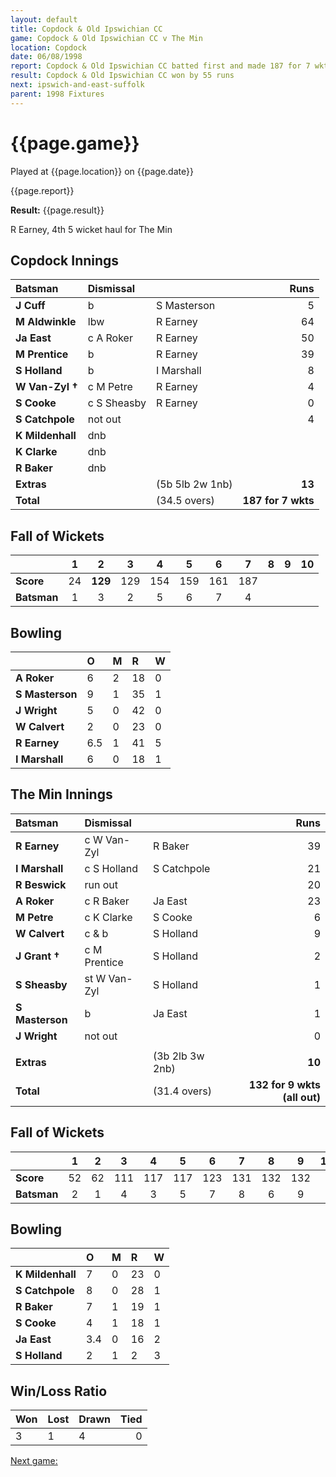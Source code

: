```yaml
---
layout: default
title: Copdock & Old Ipswichian CC
game: Copdock & Old Ipswichian CC v The Min
location: Copdock
date: 06/08/1998
report: Copdock & Old Ipswichian CC batted first and made 187 for 7 wkts. The Min replied with 132 for 9 wkts (all out)
result: Copdock & Old Ipswichian CC won by 55 runs
next: ipswich-and-east-suffolk
parent: 1998 Fixtures
---
```


# {{page.game}}

Played at {{page.location}} on {{page.date}}

{{page.report}}

**Result:** {{page.result}}

R Earney, 4th 5 wicket haul for The Min

## Copdock Innings

| Batsman | Dismissal |  | Runs |
|:---|:---|---|---:|
| **J Cuff** | b | S Masterson | 5 |
| **M Aldwinkle** | lbw | R Earney | 64 |
| **Ja East** | c A Roker | R Earney | 50 |
| **M Prentice** | b | R Earney | 39 |
| **S Holland** | b | I Marshall | 8 |
| **W Van-Zyl &#8224;** | c M Petre | R Earney | 4 |
| **S Cooke** | c S Sheasby | R Earney | 0 |
| **S Catchpole** | not out |  | 4 |
| **K Mildenhall** | dnb |  |  |
| **K Clarke** | dnb |  |  |
| **R Baker** | dnb |  |  |
| **Extras** | | (5b 5lb 2w 1nb) | **13** |
| **Total** | | (34.5 overs) | **187 for 7 wkts** |

## Fall of Wickets

| | 1 | 2 | 3 | 4 | 5 | 6 | 7 | 8 | 9 | 10 |
|---|:---:|:---:|:---:|:---:|:---:|:---:|:---:|:---:|:---:|:---:|
| **Score** | 24 | **129** | 129 | 154 | 159 | 161 | 187 |  |  |  |
| **Batsman** | 1 | 3 | 2 | 5 | 6 | 7 | 4 |  |  |  |

## Bowling

| | O | M | R | W |
|---|:---|:---|:---|:---|
| **A Roker** | 6 | 2 | 18 | 0 |
| **S Masterson** | 9 | 1 | 35 | 1 |
| **J Wright** | 5 | 0 | 42 | 0 |
| **W Calvert** | 2 | 0 | 23 | 0 |
| **R Earney** | 6.5 | 1 | 41 | 5 |
| **I Marshall** | 6 | 0 | 18 | 1 |

## The Min Innings

| Batsman | Dismissal |  | Runs |
|:---|:---|---|---:|
| **R Earney** | c W Van-Zyl | R Baker | 39 |
| **I Marshall** | c S Holland | S Catchpole | 21 |
| **R Beswick** | run out |  | 20 |
| **A Roker** | c R Baker | Ja East | 23 |
| **M Petre** | c K Clarke | S Cooke | 6 |
| **W Calvert** | c & b | S Holland | 9 |
| **J Grant &#8224;** | c M Prentice | S Holland | 2 |
| **S Sheasby** | st W Van-Zyl | S Holland | 1 |
| **S Masterson** | b | Ja East | 1 |
| **J Wright** | not out |  | 0 |
|  |  |  |  |
| **Extras** | | (3b 2lb 3w 2nb) | **10** |
| **Total** | | (31.4 overs) | **132 for 9 wkts (all out)** |

## Fall of Wickets

| | 1 | 2 | 3 | 4 | 5 | 6 | 7 | 8 | 9 | 10 |
|---|:---:|:---:|:---:|:---:|:---:|:---:|:---:|:---:|:---:|:---:|
| **Score** | 52 | 62 | 111 | 117 | 117 | 123 | 131 | 132 | 132 |  |
| **Batsman** | 2 | 1 | 4 | 3 | 5 | 7 | 8 | 6 | 9 |  |

## Bowling

| | O | M | R | W |
|---|:---|:---|:---|:---|
| **K Mildenhall** | 7 | 0 | 23 | 0 |
| **S Catchpole** | 8 | 0 | 28 | 1 |
| **R Baker** | 7 | 1 | 19 | 1 |
| **S Cooke** | 4 | 1 | 18 | 1 |
| **Ja East** | 3.4 | 0 | 16 | 2 |
| **S Holland** | 2 | 1 | 2 | 3 |

## Win/Loss Ratio

| Won | Lost | Drawn | Tied |
|:---|:---|:---|---:|
| 3 | 1 | 4 | 0 |

[Next game:]({{page.next}})